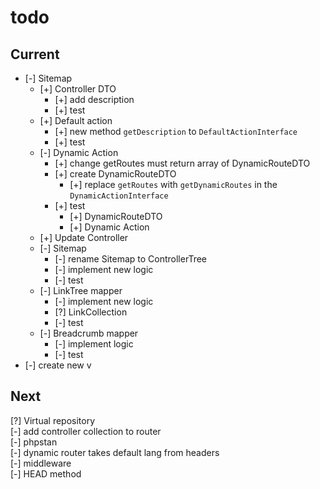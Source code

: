 # todo

## Current

- [-] Sitemap  
  - [+] Controller DTO  
    - [+] add description  
    - [+] test  
  - [+] Default action  
    - [+] new method `getDescription` to `DefaultActionInterface`  
    - [+] test  
  - [-] Dynamic Action  
    - [+] change getRoutes must return array of DynamicRouteDTO  
    - [+] create DynamicRouteDTO  
      - [+] replace `getRoutes` with `getDynamicRoutes` in the `DynamicActionInterface`  
    - [+] test  
      - [+] DynamicRouteDTO  
      - [+] Dynamic Action  
  - [+] Update Controller  
  - [-] Sitemap  
    - [-] rename Sitemap to ControllerTree
    - [-] implement new logic  
    - [-] test  
  - [-] LinkTree mapper  
    - [-] implement new logic  
    - [?] LinkCollection  
    - [-] test  
  - [-] Breadcrumb mapper  
    - [-] implement logic  
    - [-] test  
- [-] create new v  

## Next

[?] Virtual repository  
[-] add controller collection to router  
[-] phpstan  
[-] dynamic router takes default lang from headers  
[-] middleware  
[-] HEAD method
